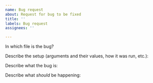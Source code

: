 ```yaml
---
name: Bug request
about: Request for bug to be fixed
title: ''
labels: Bug request
assignees: ''

---
```


In which file is the bug?

Describe the setup (arguments and their values, how it was run, etc.):

Describe what the bug is:

Describe what _should_ be happening:
